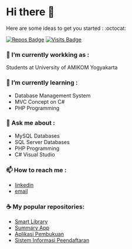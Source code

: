 # Hi there 👋

<!--
**adizaen/adizaen** is a ✨ _special_ ✨ repository because its `README.md` (this file) appears on your GitHub profile.
-->

Here are some ideas to get you started : :octocat:

[![Repos Badge](https://badges.pufler.dev/repos/adizaen)](https://github.com/adizaen?tab=repositories)
[![Visits Badge](https://badges.pufler.dev/visits/adizaen/adizaen)](https://badges.pufler.dev)

### 🔭 I’m currently workking as :
Students at University of AMIKOM Yogyakarta

### 🌱 I’m currently learning :
- Database Management System
- MVC Concept on C#
- PHP Programming

### 💬 Ask me about :
- MySQL Databases
- SQL Server Databases
- PHP Programming
- C# Visual Studio

### 📫 How to reach me :
- [linkedin](https://www.linkedin.com/in/adi-zaenul-mustaqim-3442531a6/)
- [email](mailto:adi.mustaqim@students.amikom.ac.id)

### ☕ My popular repositories:
- [Smart Library](https://github.com/adizaen/SmartLibrary)
- [Summary App](https://github.com/adizaen/SummaryApp)
- [Aplikasi Pembukuan](https://github.com/adizaen/AplikasiPembukuan)
- [Sistem Informasi Peendaftaran](https://github.com/adizaen/Sistem_Informasi_Pendaftaran)
